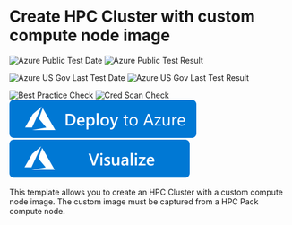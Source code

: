 # Create HPC Cluster with custom compute node image

![Azure Public Test Date](https://azurequickstartsservice.blob.core.windows.net/badges/create-hpc-cluster-custom-image/PublicLastTestDate.svg)
![Azure Public Test Result](https://azurequickstartsservice.blob.core.windows.net/badges/create-hpc-cluster-custom-image/PublicDeployment.svg)

![Azure US Gov Last Test Date](https://azurequickstartsservice.blob.core.windows.net/badges/create-hpc-cluster-custom-image/FairfaxLastTestDate.svg)
![Azure US Gov Last Test Result](https://azurequickstartsservice.blob.core.windows.net/badges/create-hpc-cluster-custom-image/FairfaxDeployment.svg)

![Best Practice Check](https://azurequickstartsservice.blob.core.windows.net/badges/create-hpc-cluster-custom-image/BestPracticeResult.svg)
![Cred Scan Check](https://azurequickstartsservice.blob.core.windows.net/badges/create-hpc-cluster-custom-image/CredScanResult.svg)
[![Deploy To Azure](https://raw.githubusercontent.com/Azure/azure-quickstart-templates/master/1-CONTRIBUTION-GUIDE/images/deploytoazure.svg?sanitize=true)](https://portal.azure.com/#create/Microsoft.Template/uri/https%3A%2F%2Fraw.githubusercontent.com%2FAzure%2Fazure-quickstart-templates%2Fmaster%2Fcreate-hpc-cluster-custom-image%2Fazuredeploy.json)
[![Visualize](https://raw.githubusercontent.com/Azure/azure-quickstart-templates/master/1-CONTRIBUTION-GUIDE/images/visualizebutton.svg?sanitize=true)](http://armviz.io/#/?load=https%3A%2F%2Fraw.githubusercontent.com%2FAzure%2Fazure-quickstart-templates%2Fmaster%2Fcreate-hpc-cluster-custom-image%2Fazuredeploy.json)

This template allows you to create an HPC Cluster with a custom compute node
image. The custom image must be captured from a HPC Pack compute node.
